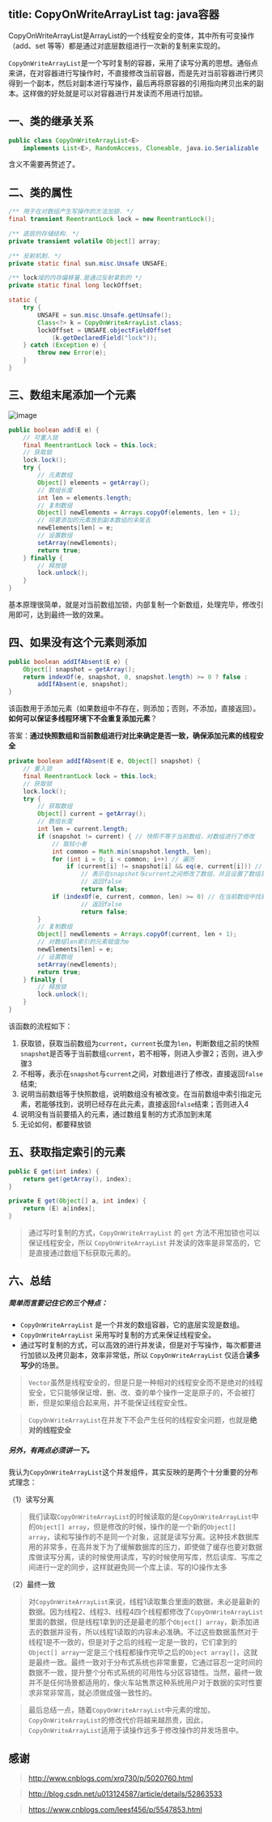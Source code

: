 title: CopyOnWriteArrayList
tag: java容器
---

CopyOnWriteArrayList是ArrayList的一个线程安全的变体，其中所有可变操作（add、set 等等）都是通过对底层数组进行一次新的复制来实现的。
<!-- more -->

`CopyOnWriteArrayList`是一个写时复制的容器，采用了读写分离的思想。通俗点来讲，在对容器进行写操作时，不直接修改当前容器，而是先对当前容器进行拷贝得到一个副本，然后对副本进行写操作，最后再将原容器的引用指向拷贝出来的副本。这样做的好处就是可以对容器进行并发读而不用进行加锁。

## 一、类的继承关系

```java
public class CopyOnWriteArrayList<E>
    implements List<E>, RandomAccess, Cloneable, java.io.Serializable　
```

含义不需要再赘述了。


## 二、类的属性

```java
/** 用于在对数组产生写操作的方法加锁. */
final transient ReentrantLock lock = new ReentrantLock();

/** 底层的存储结构. */
private transient volatile Object[] array;

/** 反射机制. */
private static final sun.misc.Unsafe UNSAFE;

/** lock域的内存偏移量.是通过反射拿到的 */
private static final long lockOffset;

static {
    try {
        UNSAFE = sun.misc.Unsafe.getUnsafe();
        Class<?> k = CopyOnWriteArrayList.class;
        lockOffset = UNSAFE.objectFieldOffset
            (k.getDeclaredField("lock"));
    } catch (Exception e) {
        throw new Error(e);
    }
}
```


## 三、数组末尾添加一个元素

![image](http://bloghello.oursnail.cn/CopyOnWriteArrayList%E6%B7%BB%E5%8A%A0%E5%85%83%E7%B4%A0%E5%8E%9F%E7%90%86%E5%9B%BE.png)


```java
public boolean add(E e) {
    // 可重入锁
    final ReentrantLock lock = this.lock;
    // 获取锁
    lock.lock();
    try {
        // 元素数组
        Object[] elements = getArray();
        // 数组长度
        int len = elements.length;
        // 复制数组
        Object[] newElements = Arrays.copyOf(elements, len + 1);
        // 将要添加的元素放到副本数组的末尾去
        newElements[len] = e;
        // 设置数组
        setArray(newElements);
        return true;
    } finally {
        // 释放锁
        lock.unlock();
    }
}
```

基本原理很简单，就是对当前数组加锁，内部复制一个新数组，处理完毕，修改引用即可，达到最终一致的效果。


## 四、如果没有这个元素则添加

```java
public boolean addIfAbsent(E e) {
    Object[] snapshot = getArray();
    return indexOf(e, snapshot, 0, snapshot.length) >= 0 ? false :
        addIfAbsent(e, snapshot);
}
```

该函数用于添加元素（如果数组中不存在，则添加；否则，不添加，直接返回）。**如何可以保证多线程环境下不会重复添加元素**？

答案：**通过快照数组和当前数组进行对比来确定是否一致，确保添加元素的线程安全**

```java
private boolean addIfAbsent(E e, Object[] snapshot) {
    // 重入锁
    final ReentrantLock lock = this.lock;
    // 获取锁
    lock.lock();
    try {
        // 获取数组
        Object[] current = getArray();
        // 数组长度
        int len = current.length;
        if (snapshot != current) { // 快照不等于当前数组，对数组进行了修改
            // 取较小者
            int common = Math.min(snapshot.length, len);
            for (int i = 0; i < common; i++) // 遍历
                if (current[i] != snapshot[i] && eq(e, current[i])) // 当前数组的元素与快照的元素不相等并且e与当前元素相等
                    // 表示在snapshot与current之间修改了数组，并且设置了数组某一元素为e，已经存在
                    // 返回false
                    return false;
            if (indexOf(e, current, common, len) >= 0) // 在当前数组中找到e元素
                    // 返回false
                    return false;
        }
        // 复制数组
        Object[] newElements = Arrays.copyOf(current, len + 1);
        // 对数组len索引的元素赋值为e
        newElements[len] = e;
        // 设置数组
        setArray(newElements);
        return true;
    } finally {
        // 释放锁
        lock.unlock();
    }
}
```

该函数的流程如下：

1. 获取锁，获取当前数组为`current`，`current`长度为`len`，判断数组之前的快照`snapshot`是否等于当前数组`current`，若不相等，则进入步骤2；否则，进入步骤3
2. 不相等，表示在`snapshot`与`current`之间，对数组进行了修改，直接返回`false`结束;
3. 说明当前数组等于快照数组，说明数组没有被改变。在当前数组中索引指定元素，若能够找到，说明已经存在此元素，直接返回`false`结束；否则进入4
4. 说明没有当前要插入的元素，通过数组复制的方式添加到末尾
5. 无论如何，都要释放锁




## 五、获取指定索引的元素

```java
public E get(int index) {
    return get(getArray(), index);
}

private E get(Object[] a, int index) {
    return (E) a[index];
}
```
> 通过写时复制的方式，`CopyOnWriteArrayList` 的 `get` 方法不用加锁也可以保证线程安全，所以 `CopyOnWriteArrayList` 并发读的效率是非常高的，它是直接通过数组下标获取元素的。


## 六、总结

##### 简单而言要记住它的三个特点：
- `CopyOnWriteArrayList` 是一个并发的数组容器，它的底层实现是数组。
- `CopyOnWriteArrayList` 采用写时复制的方式来保证线程安全。 
- 通过写时复制的方式，可以高效的进行并发读，但是对于写操作，每次都要进行加锁以及拷贝副本，效率非常低，所以 `CopyOnWriteArrayList` 仅适合**读多写少**的场景。

> `Vector`虽然是线程安全的，但是只是一种相对的线程安全而不是绝对的线程安全，它只能够保证增、删、改、查的单个操作一定是原子的，不会被打断，但是如果组合起来用，并不能保证线程安全性。

> `CopyOnWriteArrayList`在并发下不会产生任何的线程安全问题，也就是**绝对的线程安全**

##### 另外，有两点必须讲一下。

我认为`CopyOnWriteArrayList`这个并发组件，其实反映的是两个十分重要的分布式理念：

（1）读写分离

> 我们读取`CopyOnWriteArrayList`的时候读取的是`CopyOnWriteArrayList`中的`Object[] array`，但是修改的时候，操作的是一个新的`Object[] array`，读和写操作的不是同一个对象，这就是读写分离。这种技术数据库用的非常多，在高并发下为了缓解数据库的压力，即使做了缓存也要对数据库做读写分离，读的时候使用读库，写的时候使用写库，然后读库、写库之间进行一定的同步，这样就避免同一个库上读、写的IO操作太多

（2）最终一致

> 对`CopyOnWriteArrayList`来说，线程1读取集合里面的数据，未必是最新的数据。因为线程2、线程3、线程4四个线程都修改了`CopyOnWriteArrayList`里面的数据，但是线程1拿到的还是最老的那个`Object[] array`，新添加进去的数据并没有，所以线程1读取的内容未必准确。不过这些数据虽然对于线程1是不一致的，但是对于之后的线程一定是一致的，它们拿到的`Object[] array`一定是三个线程都操作完毕之后的`Object array[]`，这就是最终一致。最终一致对于分布式系统也非常重要，它通过容忍一定时间的数据不一致，提升整个分布式系统的可用性与分区容错性。当然，最终一致并不是任何场景都适用的，像火车站售票这种系统用户对于数据的实时性要求非常非常高，就必须做成强一致性的。

> 最后总结一点，随着`CopyOnWriteArrayList`中元素的增加，`CopyOnWriteArrayList`的修改代价将越来越昂贵，因此，`CopyOnWriteArrayList`适用于读操作远多于修改操作的并发场景中。

## 感谢

> http://www.cnblogs.com/xrq730/p/5020760.html

> http://blog.csdn.net/u013124587/article/details/52863533

> https://www.cnblogs.com/leesf456/p/5547853.html